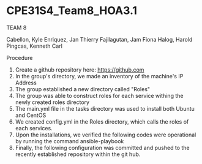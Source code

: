 # CPE31S4_Team8_HOA3.1
TEAM 8

Cabellon, Kyle
Enriquez, Jan Thierry
Fajilagutan, Jam Fiona
Halog, Harold
Pingcas, Kenneth Carl

Procedure
1. Create a github repository here: https://github.com
2. In the group's directory, we made an inventory of the machine's IP Address
3. The group established a new directory called "Roles"
4. The group was able to construct roles for each service withing the newly created roles directory
5. The main.yml file in the tasks directory was used to install both Ubuntu and CentOS
6. We created config.yml in the Roles directory, which calls the roles of each services.
7. Upon the installations, we verified the following codes were operational by running the command ansible-playbook
8. Finally, the following configuration was committed and pushed to the recently established repository within the git hub. 

